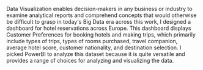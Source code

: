 Data Visualization enables decision-makers in any business or industry to examine analytical reports and comprehend concepts that would otherwise be difficult to grasp in today's Big Data era across this work, I designed a dashboard for hotel reservations across Europe. This dashboard displays Customer Preferences for booking hotels and making trips, which primarily include types of trips, types of rooms purchased, travel companion, average hotel score, customer nationality, and destination selection. I picked PowerBI to analyze this dataset because it is quite versatile and provides a range of choices for analyzing and visualizing the data.